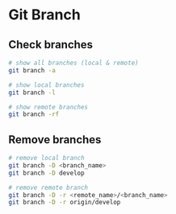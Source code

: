 # Git Branch

## Check branches

```sh
# show all branches (local & remote)
git branch -a

# show local branches
git branch -l

# show remote branches
git branch -rf
```

## Remove branches

```sh
# remove local branch
git branch -D <branch_name>
git branch -D develop

# remove remote branch
git branch -D -r <remote_name>/<branch_name>
git branch -D -r origin/develop
```
